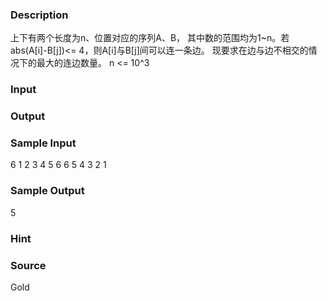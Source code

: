
### Description
上下有两个长度为n、位置对应的序列A、B，
其中数的范围均为1~n。若abs(A[i]-B[j])<= 4，则A[i]与B[j]间可以连一条边。
现要求在边与边不相交的情况下的最大的连边数量。
n <= 10^3
### Input

### Output

### Sample Input
6
1
2
3
4
5
6
6
5
4
3
2
1
### Sample Output
5
### Hint

### Source
Gold